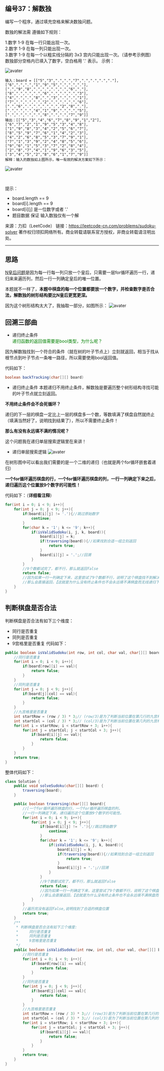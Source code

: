 ## 编号37：解数独

编写一个程序，通过填充空格来解决数独问题。

数独的解法需 遵循如下规则：

1.数字 1-9 在每一行只能出现一次。
</br>2.数字 1-9 在每一列只能出现一次。
</br>3.数字 1-9 在每一个以粗实线分隔的 3x3 宫内只能出现一次。（请参考示例图）
</br>数独部分空格内已填入了数字，空白格用 '.' 表示。
示例：

![avater](https://assets.leetcode-cn.com/aliyun-lc-upload/uploads/2021/04/12/250px-sudoku-by-l2g-20050714svg.png)
```
输入：board = [["5","3",".",".","7",".",".",".","."],["6",".",".","1","9","5",".",".","."],[".","9","8",".",".",".",".","6","."],["8",".",".",".","6",".",".",".","3"],["4",".",".","8",".","3",".",".","1"],["7",".",".",".","2",".",".",".","6"],[".","6",".",".",".",".","2","8","."],[".",".",".","4","1","9",".",".","5"],[".",".",".",".","8",".",".","7","9"]]
输出：[["5","3","4","6","7","8","9","1","2"],["6","7","2","1","9","5","3","4","8"],["1","9","8","3","4","2","5","6","7"],["8","5","9","7","6","1","4","2","3"],["4","2","6","8","5","3","7","9","1"],["7","1","3","9","2","4","8","5","6"],["9","6","1","5","3","7","2","8","4"],["2","8","7","4","1","9","6","3","5"],["3","4","5","2","8","6","1","7","9"]]
解释：输入的数独如上图所示，唯一有效的解决方案如下所示：
```
![avater](https://assets.leetcode-cn.com/aliyun-lc-upload/uploads/2021/04/12/250px-sudoku-by-l2g-20050714_solutionsvg.png)

 

提示：

* board.length == 9
* board[i].length == 9
* board[i][j] 是一位数字或者 '.'
* 题目数据 保证 输入数独仅有一个解

来源：力扣（LeetCode）
链接：https://leetcode-cn.com/problems/sudoku-solver
著作权归领扣网络所有。商业转载请联系官方授权，非商业转载请注明出处。

---
## 思路
[N皇后问题](https://github.com/caixiongjiang/caixiongjiang/blob/main/leetcode_java/leetcode_train/leetcode51.md)是因为每一行每一列只放一个皇后，只需要一层for循环遍历一行，递归来来遍历列，然后一行一列确定皇后的唯一位置。

本题就不一样了，**本题中棋盘的每一个位置都要放一个数字，并检查数字是否合法，解数独的树形结构要比N皇后更宽更深。**

因为这个树形结构太大了，我抽取一部分，如图所示：
![avater](https://camo.githubusercontent.com/ee23f09efc4a13a845174a1b6404b0d038bdd1e5524e662c5488a2a4cd2ac030/68747470733a2f2f696d672d626c6f672e6373646e696d672e636e2f323032303131313732303435313739302e706e67)

## 回溯三部曲
* 递归终止条件
</br><span style="color:green">递归函数的返回值需要是bool类型，为什么呢？</span>

因为解数独找到一个符合的条件（就在树的叶子节点上）立刻就返回，相当于找从根节点到叶子节点一条唯一路径，所以需要使用bool返回值。

代码如下：
```java
boolean backTracking(char[][] board)
```

* 递归终止条件
本题递归不用终止条件，解数独是要遍历整个树形结构寻找可能的叶子节点就立刻返回。

**不用终止条件会不会死循环？**

递归的下一层的棋盘一定比上一层的棋盘多一个数，等数填满了棋盘自然就终止（填满当然好了，说明找到结果了），所以不需要终止条件！

**那么有没有永远填不满的情况呢？**

这个问题我在递归单层搜索逻辑里在来讲！

* 递归单层搜索逻辑
![avater](https://camo.githubusercontent.com/ee23f09efc4a13a845174a1b6404b0d038bdd1e5524e662c5488a2a4cd2ac030/68747470733a2f2f696d672d626c6f672e6373646e696d672e636e2f323032303131313732303435313739302e706e67)

在树形图中可以看出我们需要的是一个二维的递归（也就是两个for循环嵌套着递归）

**一个for循环遍历棋盘的行，一个for循环遍历棋盘的列，一行一列确定下来之后，递归遍历这个位置放9个数字的可能性！**

代码如下：（**详细看注释**）
```java
for(int i = 0; i < 9; i++){
    for(int j = 0; j < 9; j++){
        if(board[i][j] != '.'){//跳过原始数字
            continue;
        }
        for(char k = '1'; k <= '9'; k++){
            if(isValidSudoku(i, j, k, board)){
                board[i][j] = k;
                if(traversing(board)){//如果找到合适一组立刻返回
                    return true;
                }
                board[i][j] = '.';//回溯
            }
        }
        //9个数都试完了，都不行，那么就返回false
        return false;
        //因为如果一行一列确定下来，这里尝试了9个数都不行，说明了这个棋盘找不到解决书店问题的解
        //那么会直接返回，【这就是为什么没有终止条件也不会永远填不满棋盘而无线递归下去】
    }
}
```

## 判断棋盘是否合法
判断棋盘是否合法有如下三个维度：

* 同行是否重复
* 同列是否重复
* 9宫格里是否重复
代码如下：
```java
public boolean isValidSudoku(int row, int col, char val, char[][] board){
    //同行是否重复
    for(int i = 0; i < 9; i++){
        if(board[row][i] == val){
            return false;
        }
    }
    //同列是否重复
    for(int j = 0; j < 9; j++){
        if(board[j][col] == val){
            return false;
        }
    }
    //九宫格里是否重复
    int startRow = (row / 3) * 3;// (row/3)是为了判断当前位置在第几行的九宫格里
    int startCol = (col / 3) * 3;// (col/3)是为了判断当前位置在第几列的九宫格里
    for(int i = startRow; i < startRow + 3; i++){
        for(int j = startCol; j < startCol + 3; j++){
            if(board[i][j] == val){
                return false;
            }
        }
    }
    return true;
}
```


整体代码如下：
```java
class Solution {
    public void solveSudoku(char[][] board) {
        traversing(board);
    }

    public boolean traversing(char[][] board){
        //[一个for循环遍历棋盘的行，一个for循环遍历棋盘的列，
        //一行一列确定下来，递归遍历这个位置放9个数字的可能性。
        for(int i = 0; i < 9; i++){
            for(int j = 0; j < 9; j++){
                if(board[i][j] != '.'){//跳过原始数字
                    continue;
                }
                for(char k = '1'; k <= '9'; k++){
                    if(isValidSudoku(i, j, k, board)){
                        board[i][j] = k;
                        if(traversing(board)){//如果找到合适一组立刻返回
                            return true;
                        }
                        board[i][j] = '.';//回溯
                    }
                }
                //9个数都试完了，都不行，那么就返回false
                return false;
                //因为如果一行一列确定下来，这里尝试了9个数都不行，说明了这个棋盘找不到解决书店问题的解
                //那么会直接返回，【这就是为什么没有终止条件也不会永远填不满棋盘而无线递归下去】
            }
        }
        //遍历完没有返回false,说明找到了合适的棋盘位置
        return true;
    }
    /**
     * 判断棋盘是否合法有如下三个维度:
     *     同行是否重复
     *     同列是否重复
     *     9宫格里是否重复
     */
    public boolean isValidSudoku(int row, int col, char val, char[][] board){
        //同行是否重复
        for(int i = 0; i < 9; i++){
            if(board[row][i] == val){
                return false;
            }
        }
        //同列是否重复
        for(int j = 0; j < 9; j++){
            if(board[j][col] == val){
                return false;
            }
        }
        //九宫格里是否重复
        int startRow = (row / 3) * 3;// (row/3)是为了判断当前位置在第几行的九宫格里
        int startCol = (col / 3) * 3;// (col/3)是为了判断当前位置在第几列的九宫格里
        for(int i = startRow; i < startRow + 3; i++){
            for(int j = startCol; j < startCol + 3; j++){
                if(board[i][j] == val){
                    return false;
                }
            }
        }
        return true;
    }
}
```


